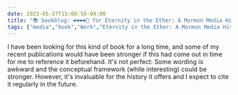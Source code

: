 ---date: 2023-05-27T15:08:58-04:00title: "📚 bookblog: ❤️❤️❤️❤️🖤 for Eternity in the Ether: A Mormon Media History, by Gavin Feller"tags: ["media","book","Work","Eternity in the Ether: A Mormon Media History","Gavin Feller","Mormon studies","online Mormonism","research"]---I have been looking for this kind of book for a long time, and some of my recent publications would have been stronger if this had come out in time for me to reference it beforehand. It's not perfect: Some wording is awkward and the conceptual framework (while interesting) could be stronger. However, it's invaluable for the history it offers and I expect to cite it regularly in the future.